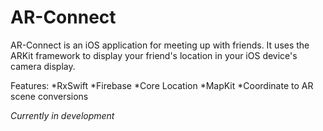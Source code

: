 # AR-Connect

AR-Connect is an iOS application for meeting up with friends. It uses the ARKit framework to display your friend's location in your iOS device's camera display.

Features:
*RxSwift
*Firebase
*Core Location
*MapKit
*Coordinate to AR scene conversions

*Currently in development*
